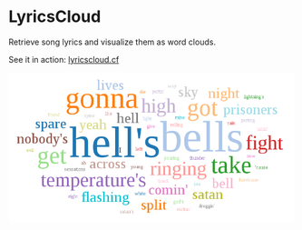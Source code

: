 LyricsCloud
===========

Retrieve song lyrics and visualize them as word clouds.

See it in action: [lyricscloud.cf](http://lyricscloud.cf)

![lyricscloud](lyricscloud.png)
